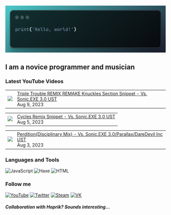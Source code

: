 [![Header](https://github.com/Nyan33/Nyan33/blob/main/assets/header.png)](https://www.youtube.com/channel/UCV-am5JX65zCBZZCsX4Fm2w)

## I am a novice programmer and musician

### Latest YouTube Videos
<!-- BLOG-POST-LIST:START --><table><tr><td><a href="https://www.youtube.com/watch?v=w12Rg5Mwtrk"><img width="140px" src="https://i.ytimg.com/vi/w12Rg5Mwtrk/mqdefault.jpg"></a></td>
<td><a href="https://www.youtube.com/watch?v=w12Rg5Mwtrk">Triple Trouble REMIX REMAKE Knuckles Section Snippet - Vs. Sonic.EXE 3.0 UST</a><br/>Aug 9, 2023</td></tr></table>
<table><tr><td><a href="https://www.youtube.com/watch?v=ok9eaaxNfIk"><img width="140px" src="https://i.ytimg.com/vi/ok9eaaxNfIk/mqdefault.jpg"></a></td>
<td><a href="https://www.youtube.com/watch?v=ok9eaaxNfIk">Cycles Remix Snippet - Vs. Sonic.EXE 3.0 UST</a><br/>Aug 5, 2023</td></tr></table>
<table><tr><td><a href="https://www.youtube.com/watch?v=k7z8SewLH6E"><img width="140px" src="https://i.ytimg.com/vi/k7z8SewLH6E/mqdefault.jpg"></a></td>
<td><a href="https://www.youtube.com/watch?v=k7z8SewLH6E">Perdition&lpar;Disciplinary Mix&rpar; - Vs. Sonic.EXE 3.0/Parallax/DareDevil Inc UST</a><br/>Aug 3, 2023</td></tr></table>
<!-- BLOG-POST-LIST:END -->

### Languages and Tools
![JavaScript](https://img.shields.io/badge/-JavaScript-0B1216?style=for-the-badge&logo=JavaScript)
![Haxe](https://img.shields.io/badge/-Haxe-0B1216?style=for-the-badge&logo=Haxe)
![HTML](https://img.shields.io/badge/-HTML-0B1216?style=for-the-badge&logo=HTML5)

### Follow me
[![YouTube](https://img.shields.io/badge/-YouTube-0B1216?style=for-the-badge&logo=YouTube&logoColor=FF0038)](https://www.youtube.com/channel/UCV-am5JX65zCBZZCsX4Fm2w)
[![Twitter](https://img.shields.io/badge/-Twitter-0B1216?style=for-the-badge&logo=Twitter)](https://twitter.com/NyanBunBun1)
[![Steam](https://img.shields.io/badge/-Steam-0B1216?style=for-the-badge&logo=Steam)](https://steamcommunity.com/id/nyanbun/)
[![VK](https://img.shields.io/badge/-Vkontakte-0B1216?style=for-the-badge&logo=Vk&logoColor=1195F5)](https://vk.com/nyanbus)

##### Collaboration with Hoprik? Sounds interesting...